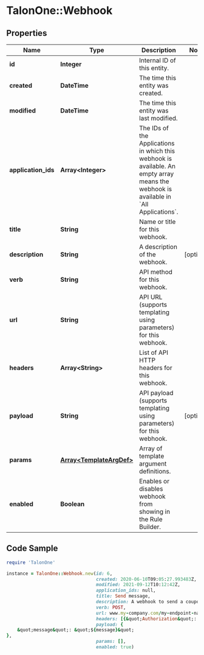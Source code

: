 # TalonOne::Webhook

## Properties

Name | Type | Description | Notes
------------ | ------------- | ------------- | -------------
**id** | **Integer** | Internal ID of this entity. | 
**created** | **DateTime** | The time this entity was created. | 
**modified** | **DateTime** | The time this entity was last modified. | 
**application_ids** | **Array&lt;Integer&gt;** | The IDs of the Applications in which this webhook is available. An empty array means the webhook is available in &#x60;All Applications&#x60;.  | 
**title** | **String** | Name or title for this webhook. | 
**description** | **String** | A description of the webhook. | [optional] 
**verb** | **String** | API method for this webhook. | 
**url** | **String** | API URL (supports templating using parameters) for this webhook. | 
**headers** | **Array&lt;String&gt;** | List of API HTTP headers for this webhook. | 
**payload** | **String** | API payload (supports templating using parameters) for this webhook. | [optional] 
**params** | [**Array&lt;TemplateArgDef&gt;**](TemplateArgDef.md) | Array of template argument definitions. | 
**enabled** | **Boolean** | Enables or disables webhook from showing in the Rule Builder. | 

## Code Sample

```ruby
require 'TalonOne'

instance = TalonOne::Webhook.new(id: 6,
                                 created: 2020-06-10T09:05:27.993483Z,
                                 modified: 2021-09-12T10:12:42Z,
                                 application_ids: null,
                                 title: Send message,
                                 description: A webhook to send a coupon to the user.,
                                 verb: POST,
                                 url: www.my-company.com/my-endpoint-name,
                                 headers: [{&quot;Authorization&quot;: &quot;Basic bmF2ZWVua3VtYXIU&#x3D;&quot;}, {&quot;Content-Type&quot;: &quot;application/json&quot;}],
                                 payload: {
	&quot;message&quot;: &quot;${message}&quot;
},
                                 params: [],
                                 enabled: true)
```


